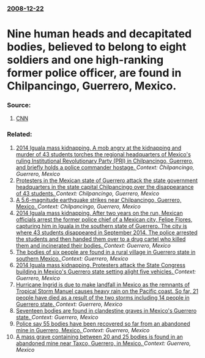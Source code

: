 ### [2008-12-22](/news/2008/12/22/index.md)

#  Nine human heads and decapitated bodies, believed to belong to eight soldiers and one high-ranking former police officer, are found in Chilpancingo, Guerrero, Mexico. 




### Source:

1. [CNN](http://edition.cnn.com/2008/WORLD/americas/12/21/mexico.decapitated.heads/index.html?eref=rss_world)

### Related:

1. [2014 Iguala mass kidnapping. A mob angry at the kidnapping and murder of 43 students torches the regional headquarters of Mexico's ruling Institutional Revolutionary Party (PRI) in Chilpancingo, Guerrero, and briefly holds a police commander hostage. ](/news/2014/11/11/2014-iguala-mass-kidnapping-a-mob-angry-at-the-kidnapping-and-murder-of-43-students-torches-the-regional-headquarters-of-mexico-s-ruling-in.md) _Context: Chilpancingo, Guerrero, Mexico_
2. [Protesters in the Mexican state of Guerrero attack the state government headquarters in the state capital Chilpancingo over the disappearance of 43 students. ](/news/2014/10/13/protesters-in-the-mexican-state-of-guerrero-attack-the-state-government-headquarters-in-the-state-capital-chilpancingo-over-the-disappearanc.md) _Context: Chilpancingo, Guerrero, Mexico_
3. [ A 5.6-magnitude earthquake strikes near Chilpancingo, Guerrero, Mexico. ](/news/2009/04/27/a-5-6-magnitude-earthquake-strikes-near-chilpancingo-guerrero-mexico.md) _Context: Chilpancingo, Guerrero, Mexico_
4. [2014 Iguala mass kidnapping. After two years on the run, Mexican officials arrest the former police chief of a Mexican city, Felipe Flores, capturing him in Iguala in the southern state of Guerrero. The city is where 43 students disappeared in September 2014. The police arrested the students and then handed them over to a drug cartel who killed them and incinerated their bodies. ](/news/2016/10/21/2014-iguala-mass-kidnapping-after-two-years-on-the-run-mexican-officials-arrest-the-former-police-chief-of-a-mexican-city-felipe-flores.md) _Context: Guerrero, Mexico_
5. [The bodies of six people are found in a rural village in Guerrero state in southern Mexico. ](/news/2016/01/7/the-bodies-of-six-people-are-found-in-a-rural-village-in-guerrero-state-in-southern-mexico.md) _Context: Guerrero, Mexico_
6. [2014 Iguala mass kidnapping. Protesters attack the State Congress building in Mexico's Guerrero state setting alight five vehicles. ](/news/2014/11/12/2014-iguala-mass-kidnapping-protesters-attack-the-state-congress-building-in-mexico-s-guerrero-state-setting-alight-five-vehicles.md) _Context: Guerrero, Mexico_
7. [Hurricane Ingrid is due to make landfall in Mexico as the remnants of Tropical Storm Manuel causes heavy rain on the Pacific coast. So far, 21 people have died as a result of the two storms including 14 people in Guerrero state. ](/news/2013/09/16/hurricane-ingrid-is-due-to-make-landfall-in-mexico-as-the-remnants-of-tropical-storm-manuel-causes-heavy-rain-on-the-pacific-coast-so-far.md) _Context: Guerrero, Mexico_
8. [Seventeen bodies are found in clandestine graves in Mexico's Guerrero state. ](/news/2011/03/1/seventeen-bodies-are-found-in-clandestine-graves-in-mexico-s-guerrero-state.md) _Context: Guerrero, Mexico_
9. [Police say 55 bodies have been recovered so far from an abandoned mine in Guerrero, Mexico. ](/news/2010/06/7/police-say-55-bodies-have-been-recovered-so-far-from-an-abandoned-mine-in-guerrero-mexico.md) _Context: Guerrero, Mexico_
10. [A mass grave containing between 20 and 25 bodies is found in an abandoned mine near Taxco, Guerrero, in Mexico. ](/news/2010/05/31/a-mass-grave-containing-between-20-and-25-bodies-is-found-in-an-abandoned-mine-near-taxco-guerrero-in-mexico.md) _Context: Guerrero, Mexico_
